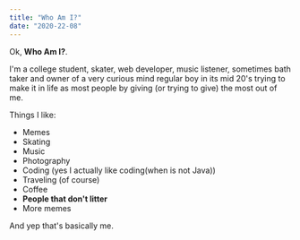 ```yaml
---
title: "Who Am I?"
date: "2020-22-08"
---
```


Ok, **Who Am I?**.

I'm a college student, skater, web developer, music listener, sometimes bath taker and owner of a very curious mind regular boy in its mid 20's trying to make it in life as most people by giving (or trying to give) the most out of me.

Things I like:

- Memes
- Skating
- Music
- Photography
- Coding (yes I actually like coding(when is not Java))
- Traveling (of course)
- Coffee
- **People that don't litter**
- More memes

And yep that's basically me.
